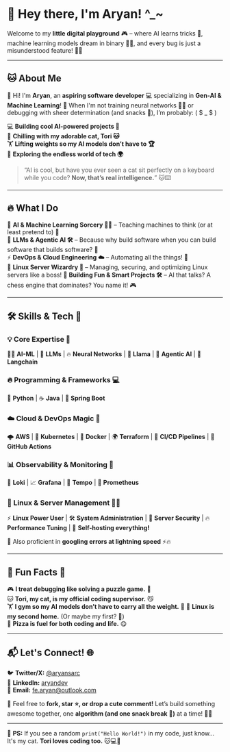 # 🌟 Hey there, I'm Aryan!  ^_~

Welcome to my **little digital playground** 🎮 – where AI learns tricks 🧠, machine learning models dream in binary 💭💾, and every bug is just a misunderstood feature! 🐞💡  

---

## 🐱 About Me  

👋 Hi! I'm **Aryan**, an **aspiring software developer** 💻 specializing in **Gen-AI & Machine Learning**! 🤯 When I'm not training neural networks 🏋️‍♂️ or debugging with sheer determination (and snacks 🍪), I’m probably:  ( $ _ $ )

💻 **Building cool AI-powered projects 🤖**  
🐾 **Chilling with my adorable cat, Tori 🐱**  
🏋️ **Lifting weights so my AI models don’t have to 🏆**  
🚀 **Exploring the endless world of tech 🌍**  

> “AI is cool, but have you ever seen a cat sit perfectly on a keyboard while you code? **Now, that’s real intelligence.**” 🐱⌨️  

---

## 🔥 What I Do  

🚀 **AI & Machine Learning Sorcery 🧙‍♂️** – Teaching machines to think (or at least pretend to) 🤖  
🤯 **LLMs & Agentic AI 🛠️** – Because why build software when you can build software that builds software? 🤯  
⚡ **DevOps & Cloud Engineering ☁️** – Automating all the things! 🤖  
🐧 **Linux Server Wizardry 🏰** – Managing, securing, and optimizing Linux servers like a boss! 
🎯 **Building Fun & Smart Projects 🛠️** – AI that talks? A chess engine that dominates? You name it! 🎮  

---

## 🛠️ Skills & Tech 🚀  

### 💡 Core Expertise 🧠  
🧑‍💻 **AI-ML** | 🤖 **LLMs** | 🔥 **Neural Networks** | 🦙 **Llama** | 🤯 **Agentic AI** | 🔗 **Langchain**  

### 🔥 Programming & Frameworks 💻  
🐍 **Python** | ☕ **Java** | 🌱 **Spring Boot**  

### ☁️ Cloud & DevOps Magic 💨  
🌩️ **AWS** | 🚢 **Kubernetes** | 🐳 **Docker** | 🌍 **Terraform** | 🔄 **CI/CD Pipelines** | 🤖 **GitHub Actions**  

### 📊 Observability & Monitoring 👀  
📜 **Loki** | 📈 **Grafana** | 🔎 **Tempo** | 📡 **Prometheus**

### 🐧 Linux & Server Management 🏴‍☠️  
⚡ **Linux Power User** | 🛠️ **System Administration** | 🔐 **Server Security** | 🔥 **Performance Tuning** | 🚀 **Self-hosting everything!**  


💖 Also proficient in **googling errors at lightning speed** ⚡🔥  

---

## 🌸 Fun Facts 🎉  

🎮 **I treat debugging like solving a puzzle game.** 🧩  
🐱 **Tori, my cat, is my official coding supervisor.** 😼  
🏋️ **I gym so my AI models don’t have to carry all the weight.** 💪
🐧 **Linux is my second home.** (Or maybe my first? 🤔)   
🍕 **Pizza is fuel for both coding and life.** 😋  

---

## 📬 Let's Connect! 🌐  

🐦 **Twitter/X:** [@aryansarc](https://twitter.com/aryansarc)  
🔗 **LinkedIn:** [aryandev](https://www.linkedin.com/in/aryandev)  
📩 **Email:** fe.aryan@outlook.com

💖 Feel free to **fork, star ⭐, or drop a cute comment!** Let’s build something awesome together, one **algorithm (and one snack break 🍩)** at a time! 🚀✨  

---
🐾 **PS:** If you see a random `print("Hello World!")` in my code, just know...  
It's my cat. **Tori loves coding too.** 🐱💻💖  
